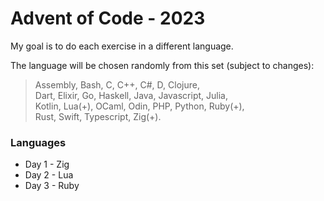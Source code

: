 # Advent of Code - 2023

My goal is to do each exercise in a different language.

The language will be chosen randomly from this set (subject to changes): 
> Assembly, Bash, C, C++, C#, D, Clojure, <br>
> Dart, Elixir, Go, Haskell, Java, Javascript, Julia, <br>
> Kotlin, Lua(+), OCaml, Odin, PHP, Python, Ruby(+), <br>
> Rust, Swift, Typescript, Zig(+). <br>

### Languages
- Day 1 - Zig
- Day 2 - Lua
- Day 3 - Ruby
